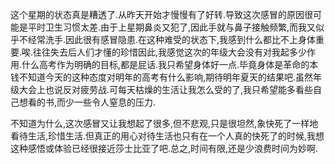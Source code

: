 <p>这个星期的状态真是糟透了.从昨天开始才慢慢有了好转.导致这次感冒的原因很可能是平时卫生习惯太差.由于上星期鼻炎又犯了,因此手就与鼻子接触频繁,而我又似乎不经常洗手.因此很有感冒隐患.在这种难受的状态下,我感到什么都比不上身体重要.唉.往往失去后人们才懂的珍惜因此,我感觉这次的年级大会没有对我起多少作用.什么高考作为明确的目标,都是屁话.我只希望身体好一点.毕竟身体是革命的本钱不知道今天的这种态度对明年的高考有什么影响,期待明年夏天的结果吧.虽然年级大会上也说反对疲劳战.可每天枯燥的生活让我怎么受的了,我只希望能多看些自己想看的书,而少一些令人窒息的压力.</p><p>不知道为什么,这次感冒又让我想起了很多,但不悲观,只是很坦然,象快死了一样地看待生活,珍惜生活.但真正的用心对待生活也只有在一个人真的快死了的时候,我想这种感悟或体验已经很接近莎士比亚了吧.总之,时间有限,还是少浪费时间为妙啊.</p>
